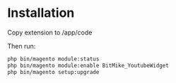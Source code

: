 # Installation

Copy extension to /app/code

Then run:

```bash
php bin/magento module:status
php bin/magento module:enable BitMike_YoutubeWidget
php bin/magento setup:upgrade
```